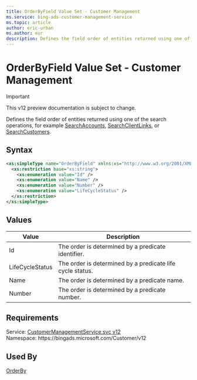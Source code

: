 ```yaml
---
title: OrderByField Value Set - Customer Management
ms.service: bing-ads-customer-management-service
ms.topic: article
author: eric-urban
ms.author: eur
description: Defines the field order of entities returned using one of the search operations, for example SearchAccounts, SearchClientLinks, or SearchCustomers.
---
```

# OrderByField Value Set - Customer Management

> [!IMPORTANT]
> This v12 preview documentation is subject to change.

Defines the field order of entities returned using one of the search operations, for example [SearchAccounts](../customer-management-service/searchaccounts.md), [SearchClientLinks](../customer-management-service/searchclientlinks.md), or [SearchCustomers](../customer-management-service/searchcustomers.md).

## Syntax
```xml
<xs:simpleType name="OrderByField" xmlns:xs="http://www.w3.org/2001/XMLSchema">
  <xs:restriction base="xs:string">
    <xs:enumeration value="Id" />
    <xs:enumeration value="Name" />
    <xs:enumeration value="Number" />
    <xs:enumeration value="LifeCycleStatus" />
  </xs:restriction>
</xs:simpleType>
```

## <a name="values"></a>Values

|Value|Description|
|-----------|---------------|
|<a name="id"></a>Id|The order is determined by a predicate identifier.|
|<a name="lifecyclestatus"></a>LifeCycleStatus|The order is determined by a predicate life cycle status.|
|<a name="name"></a>Name|The order is determined by a predicate name.|
|<a name="number"></a>Number|The order is determined by a predicate number.|

## Requirements
Service: [CustomerManagementService.svc v12](https://clientcenter.api.bingads.microsoft.com/Api/CustomerManagement/v12/CustomerManagementService.svc)  
Namespace: https\://bingads.microsoft.com/Customer/v12  

## Used By
[OrderBy](orderby.md)  
